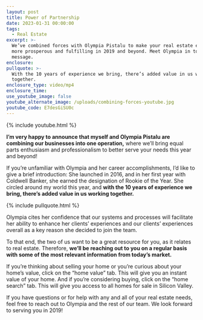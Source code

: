 ```yaml
---
layout: post
title: Power of Partnership
date: 2023-01-31 00:00:00
tags:
  - Real Estate
excerpt: >-
  We’ve combined forces with Olympia Pistalu to make your real estate experience
  more prosperous and fulfilling in 2019 and beyond. Meet Olympia in today’s
  message.
enclosure:
pullquote: >-
  With the 10 years of experience we bring, there’s added value in us working
  together.
enclosure_type: video/mp4
enclosure_time:
use_youtube_image: false
youtube_alternate_image: /uploads/combining-forces-youtube.jpg
youtube_code: E7desGiSU0c
---
```


{% include youtube.html %}

**I’m very happy to announce that myself and Olympia Pistalu are combining our businesses into one operation,** where we’ll bring equal parts enthusiasm and professionalism to better serve your needs this year and beyond!

If you’re unfamiliar with Olympia and her career accomplishments, I’d like to give a brief introduction: She launched in 2016, and in her first year with Coldwell Banker, she earned the designation of Rookie of the Year. She circled around my world this year, and **with the 10 years of experience we bring, there’s added value in us working together.**

{% include pullquote.html %}

Olympia cites her confidence that our systems and processes will facilitate her ability to enhance her clients’ experiences and our clients’ experiences overall as a key reason she decided to join the team.

To that end, the two of us want to be a great resource for you, as it relates to real estate. Therefore, **we’ll be reaching out to you on a regular basis with some of the most relevant information from today’s market.**

If you’re thinking about selling your home or you’re curious about your home’s value, click on the “home value” tab. This will give you an instant value of your home. And if you’re considering buying, click on the “home search” tab. This will give you access to all homes for sale in Silicon Valley.

If you have questions or for help with any and all of your real estate needs, feel free to reach out to Olympia and the rest of our team. We look forward to serving you in 2019!